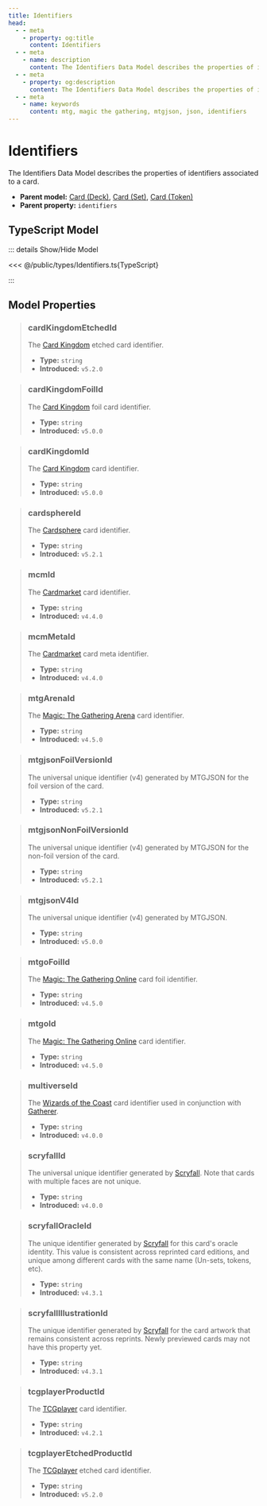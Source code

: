 ```yaml
---
title: Identifiers
head:
  - - meta
    - property: og:title
      content: Identifiers
  - - meta
    - name: description
      content: The Identifiers Data Model describes the properties of identifiers associated to a card.
  - - meta
    - property: og:description
      content: The Identifiers Data Model describes the properties of identifiers associated to a card.
  - - meta
    - name: keywords
      content: mtg, magic the gathering, mtgjson, json, identifiers
---
```


# Identifiers

The Identifiers Data Model describes the properties of identifiers associated to a card.

- **Parent model:** [Card (Deck)](/data-models/card-deck/), [Card (Set)](/data-models/card-set/), [Card (Token)](/data-models/card-token/)
- **Parent property:** `identifiers`

## TypeScript Model

::: details Show/Hide Model

<<< @/public/types/Identifiers.ts{TypeScript}

:::

## Model Properties

> ### cardKingdomEtchedId <Badge type="warning" text="optional" />
>
> The [Card Kingdom](https://www.cardkingdom.com/?partner=mtgjson&utm_source=mtgjson&utm_medium=affiliate&utm_campaign=mtgjson) etched card identifier.
>
> - **Type:** `string`
> - **Introduced:** `v5.2.0`

> ### cardKingdomFoilId <Badge type="warning" text="optional" />
>
> The [Card Kingdom](https://www.cardkingdom.com/?partner=mtgjson&utm_source=mtgjson&utm_medium=affiliate&utm_campaign=mtgjson) foil card identifier.
>
> - **Type:** `string`
> - **Introduced:** `v5.0.0`

> ### cardKingdomId <Badge type="warning" text="optional" />
>
> The [Card Kingdom](https://www.cardkingdom.com/?partner=mtgjson&utm_source=mtgjson&utm_medium=affiliate&utm_campaign=mtgjson) card identifier.
>
> - **Type:** `string`
> - **Introduced:** `v5.0.0`

> ### cardsphereId <Badge type="warning" text="optional" />
>
> The [Cardsphere](https://www.cardsphere.com/) card identifier.
>
> - **Type:** `string`
> - **Introduced:** `v5.2.1`

> ### mcmId <Badge type="warning" text="optional" />
>
> The [Cardmarket](https://www.cardmarket.com/en/Magic?utm_campaign=card_prices&utm_medium=text&utm_source=mtgjson) card identifier.
>
> - **Type:** `string`
> - **Introduced:** `v4.4.0`

> ### mcmMetaId <Badge type="warning" text="optional" />
>
> The [Cardmarket](https://www.cardmarket.com/en/Magic?utm_campaign=card_prices&utm_medium=text&utm_source=mtgjson) card meta identifier.
>
> - **Type:** `string`
> - **Introduced:** `v4.4.0`

> ### mtgArenaId <Badge type="warning" text="optional" />
>
> The [Magic: The Gathering Arena](https://magic.wizards.com/en/mtgarena) card identifier.
>
> - **Type:** `string`
> - **Introduced:** `v4.5.0`

> ### mtgjsonFoilVersionId <Badge type="warning" text="optional" />
>
> The universal unique identifier (v4) generated by MTGJSON for the foil version of the card.
>
> - **Type:** `string`
> - **Introduced:** `v5.2.1`

> ### mtgjsonNonFoilVersionId <Badge type="warning" text="optional" />
>
> The universal unique identifier (v4) generated by MTGJSON for the non-foil version of the card.
>
> - **Type:** `string`
> - **Introduced:** `v5.2.1`

> ### mtgjsonV4Id <Badge type="warning" text="optional" />
>
> The universal unique identifier (v4) generated by MTGJSON.
>
> - **Type:** `string`
> - **Introduced:** `v5.0.0`

> ### mtgoFoilId <Badge type="warning" text="optional" />
>
> The [Magic: The Gathering Online](https://magic.wizards.com/en/mtgo) card foil identifier.
>
> - **Type:** `string`
> - **Introduced:** `v4.5.0`

> ### mtgoId <Badge type="warning" text="optional" />
>
> The [Magic: The Gathering Online](https://magic.wizards.com/en/mtgo) card identifier.
>
> - **Type:** `string`
> - **Introduced:** `v4.5.0`

> ### multiverseId <Badge type="warning" text="optional" />
>
> The [Wizards of the Coast](https://company.wizards.com) card identifier used in conjunction with [Gatherer](https://gatherer.wizards.com).
>
> - **Type:** `string`
> - **Introduced:** `v4.0.0`

> ### scryfallId <Badge type="warning" text="optional" />
>
> The universal unique identifier generated by [Scryfall](https://scryfall.com/). Note that cards with multiple faces are not unique.
>
> - **Type:** `string`
> - **Introduced:** `v4.0.0`

> ### scryfallOracleId <Badge type="warning" text="optional" />
>
> The unique identifier generated by [Scryfall](https://scryfall.com/) for this card's oracle identity. This value is consistent across reprinted card editions, and unique among different cards with the same name (Un-sets, tokens, etc).
>
> - **Type:** `string`
> - **Introduced:** `v4.3.1`

> ### scryfallIllustrationId <Badge type="warning" text="optional" />
>
> The unique identifier generated by [Scryfall](https://scryfall.com/) for the card artwork that remains consistent across reprints. Newly previewed cards may not have this property yet.
>
> - **Type:** `string`
> - **Introduced:** `v4.3.1`

> ### tcgplayerProductId <Badge type="warning" text="optional" />
>
> The [TCGplayer](https://www.tcgplayer.com?partner=mtgjson&utm_campaign=affiliate&utm_medium=mtgjson&utm_source=mtgjson) card identifier.
>
> - **Type:** `string`
> - **Introduced:** `v4.2.1`

> ### tcgplayerEtchedProductId <Badge type="warning" text="optional" />
>
> The [TCGplayer](https://www.tcgplayer.com?partner=mtgjson&utm_campaign=affiliate&utm_medium=mtgjson&utm_source=mtgjson) etched card identifier.
>
> - **Type:** `string`
> - **Introduced:** `v5.2.0`
